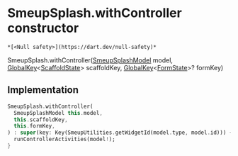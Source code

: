 


# SmeupSplash.withController constructor




    *[<Null safety>](https://dart.dev/null-safety)*



SmeupSplash.withController([SmeupSplashModel](../../smeup_models_widgets_smeup_splash_model/SmeupSplashModel-class.md) model, [GlobalKey](https://api.flutter.dev/flutter/widgets/GlobalKey-class.html)&lt;[ScaffoldState](https://api.flutter.dev/flutter/material/ScaffoldState-class.html)> scaffoldKey, [GlobalKey](https://api.flutter.dev/flutter/widgets/GlobalKey-class.html)&lt;[FormState](https://api.flutter.dev/flutter/widgets/FormState-class.html)>? formKey)





## Implementation

```dart
SmeupSplash.withController(
  SmeupSplashModel this.model,
  this.scaffoldKey,
  this.formKey,
) : super(key: Key(SmeupUtilities.getWidgetId(model.type, model.id))) {
  runControllerActivities(model!);
}
```







